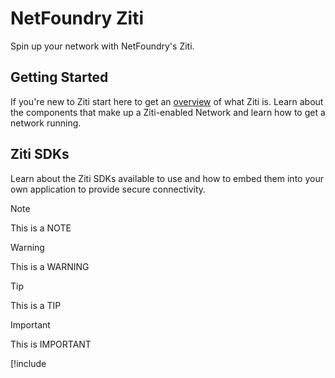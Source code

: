# NetFoundry Ziti
Spin up your network with NetFoundry's Ziti.

## Getting Started
If you're new to Ziti start here to get an [overview](./ziti/overview.md) of what
Ziti is. Learn about the components that make up a Ziti-enabled Network
and learn how to get a network running.

## Ziti SDKs
Learn about the Ziti SDKs available to use and how to embed them into your
own application to provide secure connectivity.

> [!NOTE]
> This is a NOTE

> [!WARNING]
> This is a WARNING

> [!TIP]
> This is a TIP

> [!IMPORTANT]
> This is IMPORTANT

[!include[<title>](<./test.html>)]
[!include[<title>](<./test.md>)]
